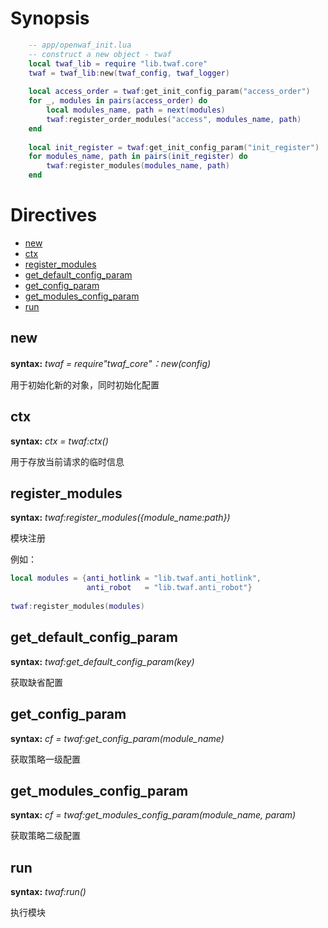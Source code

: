 Synopsis
========
```lua
    -- app/openwaf_init.lua
    -- construct a new object - twaf
    local twaf_lib = require "lib.twaf.core"
    twaf = twaf_lib:new(twaf_config, twaf_logger)
    
    local access_order = twaf:get_init_config_param("access_order")
    for _, modules in pairs(access_order) do
        local modules_name, path = next(modules)
        twaf:register_order_modules("access", modules_name, path)
    end
    
    local init_register = twaf:get_init_config_param("init_register")
    for modules_name, path in pairs(init_register) do
        twaf:register_modules(modules_name, path)
    end
```

Directives
================================
* [new](#new)
* [ctx](#ctx)
* [register_modules](#register_modules)
* [get_default_config_param](#get_default_config_param)
* [get_config_param](#get_config_param)
* [get_modules_config_param](#get_modules_config_param)
* [run](#run)

new
---
**syntax:** *twaf = require"twaf_core"：new(config)*

用于初始化新的对象，同时初始化配置

ctx
---
**syntax:** *ctx = twaf:ctx()*

用于存放当前请求的临时信息

register_modules
----------------
**syntax:** *twaf:register_modules({module_name:path})*

模块注册

例如：
```lua
local modules = {anti_hotlink = "lib.twaf.anti_hotlink",
                 anti_robot   = "lib.twaf.anti_robot"}
                 
twaf:register_modules(modules)
```

get_default_config_param
------------------------
**syntax:** *twaf:get_default_config_param(key)*

获取缺省配置

get_config_param
----------------
**syntax:** *cf = twaf:get_config_param(module_name)*

获取策略一级配置

get_modules_config_param
----------------
**syntax:** *cf = twaf:get_modules_config_param(module_name, param)*

获取策略二级配置

run
----------------
**syntax:** *twaf:run()*

执行模块
